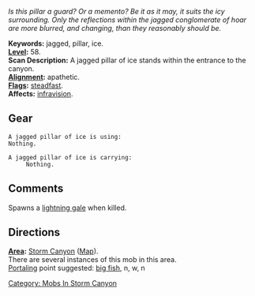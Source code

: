 *Is this pillar a guard? Or a memento? Be it as it may, it suits the icy
surrounding. Only the reflections within the jagged conglomerate of hoar
are more blurred, and changing, than they reasonably should be.*

**Keywords:** jagged, pillar, ice.  
**[Level](Level "wikilink"):** 58.  
**Scan Description:** A jagged pillar of ice stands within the entrance
to the canyon.  
**[Alignment](Alignment "wikilink"):** apathetic.  
**[Flags](:Category:_Mob_Types "wikilink"):**
[steadfast](Sentinel_Mobs "wikilink").  
**Affects:** [infravision](Infravision "wikilink").  

## Gear

`A jagged pillar of ice is using:`  
`Nothing.`

`A jagged pillar of ice is carrying:`  
`     Nothing.`

## Comments

Spawns a [lightning gale](Lightning_Gale "wikilink") when killed.

## Directions

**[Area](:Category:_Areas "wikilink"):** [Storm
Canyon](:Category:_Storm_Canyon "wikilink")
([Map](Storm_Canyon_Map "wikilink")).  
There are several instances of this mob in this area.  
[Portaling](Portal "wikilink") point suggested: [big
fish](Big_Fish_In_Cold_Water "wikilink"), n, w, n  

[Category: Mobs In Storm
Canyon](Category:_Mobs_In_Storm_Canyon "wikilink")
